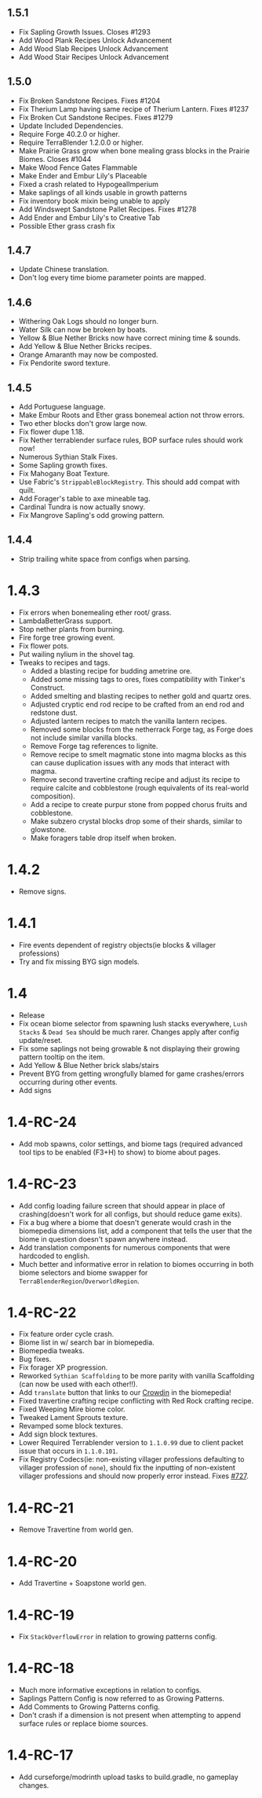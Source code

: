 ## 1.5.1
* Fix Sapling Growth Issues. Closes #1293
* Add Wood Plank Recipes Unlock Advancement
* Add Wood Slab Recipes Unlock Advancement
* Add Wood Stair Recipes Unlock Advancement

## 1.5.0
* Fix Broken Sandstone Recipes. Fixes #1204
* Fix Therium Lamp having same recipe of Therium Lantern. Fixes #1237
* Fix Broken Cut Sandstone Recipes. Fixes #1279
* Update Included Dependencies.
* Require Forge 40.2.0 or higher.
* Require TerraBlender 1.2.0.0 or higher.
* Make Prairie Grass grow when bone mealing grass blocks in the Prairie Biomes. Closes #1044
* Make Wood Fence Gates Flammable
* Make Ender and Embur Lily's Placeable
* Fixed a crash related to HypogealImperium
* Make saplings of all kinds usable in growth patterns
* Fix inventory book mixin being unable to apply
* Add Windswept Sandstone Pallet Recipes. Fixes #1278
* Add Ender and Embur Lily's to Creative Tab
* Possible Ether grass crash fix

## 1.4.7
* Update Chinese translation.
* Don't log every time biome parameter points are mapped.

## 1.4.6
* Withering Oak Logs should no longer burn.
* Water Silk can now be broken by boats.
* Yellow & Blue Nether Bricks now have correct mining time & sounds.
* Add Yellow & Blue Nether Bricks recipes.
* Orange Amaranth may now be composted.
* Fix Pendorite sword texture.

## 1.4.5
* Add Portuguese language.
* Make Embur Roots and Ether grass bonemeal action not throw errors.
* Two ether blocks don't grow large now.
* Fix flower dupe 1.18.
* Fix Nether terrablender surface rules, BOP surface rules should work now!
* Numerous Sythian Stalk Fixes.
* Some Sapling growth fixes.
* Fix Mahogany Boat Texture.
* Use Fabric's `StrippableBlockRegistry`. This should add compat with quilt.
* Add Forager's table to axe mineable tag.
* Cardinal Tundra is now actually snowy.
* Fix Mangrove Sapling's odd growing pattern.

## 1.4.4
* Strip trailing white space from configs when parsing.

# 1.4.3
* Fix errors when bonemealing ether root/ grass.
* LambdaBetterGrass support.
* Stop nether plants from burning.
* Fire forge tree growing event.
* Fix flower pots.
* Put wailing nylium in the shovel tag.
* Tweaks to recipes and tags.
    * Added a blasting recipe for budding ametrine ore.
    * Added some missing tags to ores, fixes compatibility with Tinker's Construct.
    * Added smelting and blasting recipes to nether gold and quartz ores.
    * Adjusted cryptic end rod recipe to be crafted from an end rod and redstone dust.
    * Adjusted lantern recipes to match the vanilla lantern recipes.
    * Removed some blocks from the netherrack Forge tag, as Forge does not include similar vanilla blocks.
    * Remove Forge tag references to lignite.
    * Remove recipe to smelt magmatic stone into magma blocks as this can cause duplication issues with any mods that interact with magma.
    * Remove second travertine crafting recipe and adjust its recipe to require calcite and cobblestone (rough equivalents of its real-world composition).
    * Add a recipe to create purpur stone from popped chorus fruits and cobblestone.
    * Make subzero crystal blocks drop some of their shards, similar to glowstone.
    * Make foragers table drop itself when broken.

# 1.4.2
* Remove signs.

# 1.4.1
* Fire events dependent of registry objects(ie blocks & villager professions)
* Try and fix missing BYG sign models.

# 1.4
* Release
* Fix ocean biome selector from spawning lush stacks everywhere, `Lush Stacks` & `Dead Sea` should be much rarer. Changes apply after config update/reset.
* Fix some saplings not being growable & not displaying their growing pattern tooltip on the item.
* Add Yellow & Blue Nether brick slabs/stairs
* Prevent BYG from getting wrongfully blamed for game crashes/errors occurring during other events.
* Add signs

# 1.4-RC-24
* Add mob spawns, color settings, and biome tags (required advanced tool tips to be enabled (F3+H) to show) to biome about pages.

# 1.4-RC-23
* Add config loading failure screen that should appear in place of crashing(doesn't work for all configs, but should reduce game exits).
* Fix a bug where a biome that doesn't generate would crash in the biomepedia dimensions list, add a component that tells the user that the biome in question doesn't spawn anywhere instead.
* Add translation components for numerous components that were hardcoded to english.
* Much better and informative error in relation to biomes occurring in both biome selectors and biome swapper for `TerraBlenderRegion`/`OverworldRegion`.

# 1.4-RC-22
* Fix feature order cycle crash.
* Biome list in w/ search bar in biomepedia.
* Biomepedia tweaks.
* Bug fixes.
* Fix forager XP progression.
* Reworked `Sythian Scaffolding` to be more parity with vanilla Scaffolding (can now be used with each other!!).
* Add `translate` button that links to our [Crowdin](https://crowdin.com/project/oh-the-biomes-youll-go) in the biomepedia!
* Fixed travertine crafting recipe conflicting with Red Rock crafting recipe.
* Fixed Weeping Mire biome color.
* Tweaked Lament Sprouts texture.
* Revamped some block textures.
* Add sign block textures.
* Lower Required Terrablender version to `1.1.0.99` due to client packet issue that occurs in `1.1.0.101`.
* Fix Registry Codecs(ie: non-existing villager professions defaulting to villager profession of `none`), should fix the inputting of non-existent villager professions and should now properly error instead. Fixes [#727](https://github.com/AOCAWOL/BYG/issues/727).

# 1.4-RC-21
* Remove Travertine from world gen.

# 1.4-RC-20
* Add Travertine + Soapstone world gen.

# 1.4-RC-19 
* Fix `StackOverflowError` in relation to growing patterns config.

# 1.4-RC-18
* Much more informative exceptions in relation to configs.
* Saplings Pattern Config is now referred to as Growing Patterns.
* Add Comments to Growing Patterns config.
* Don't crash if a dimension is not present when attempting to append surface rules or replace biome sources.

# 1.4-RC-17
* Add curseforge/modrinth upload tasks to build.gradle, no gameplay changes.